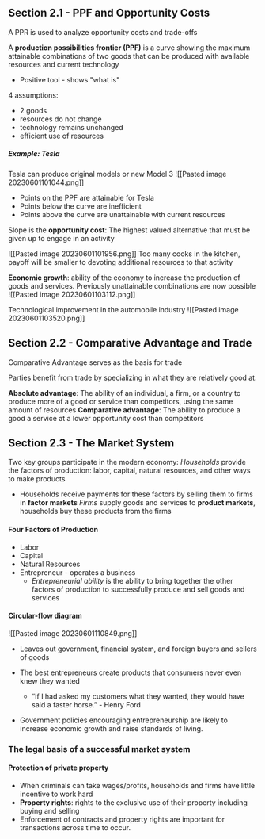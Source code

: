 ## Section 2.1 - PPF and Opportunity Costs
A PPR is used to analyze opportunity costs and trade-offs

A **production possibilities frontier (PPF)** is a curve showing the maximum attainable combinations of two goods that can be produced with available resources and current technology
- Positive tool - shows "what is"

4 assumptions:
- 2 goods
- resources do not change
- technology remains unchanged
- efficient use of resources

##### Example: Tesla
Tesla can produce original models or new Model 3
![[Pasted image 20230601101044.png]]
- Points on the PPF are attainable for Tesla
- Points below the curve are inefficient
- Points above the curve are unattainable with current resources

Slope is the **opportunity cost**: The highest valued alternative that must be given up to engage in an activity

![[Pasted image 20230601101956.png]]
Too many cooks in the kitchen, payoff will be smaller to devoting additional resources to that activity

**Economic growth**: ability of the economy to increase the production of goods and services. Previously unattainable combinations are now possible
![[Pasted image 20230601103112.png]]

Technological improvement in the automobile industry
![[Pasted image 20230601103520.png]]


## Section 2.2 - Comparative Advantage and Trade
Comparative Advantage serves as the basis for trade

Parties benefit from trade by specializing in what they are relatively good at. 

**Absolute advantage**: The ability of an individual, a firm, or a country to produce more of a good or service than competitors, using the same amount of resources
**Comparative advantage**: The ability to produce a good a service at a lower opportunity cost than competitors
## Section 2.3 - The Market System
Two key groups participate in the modern economy:
*Households* provide the factors of production: labor, capital, natural resources, and other ways to make products
- Households receive payments for these factors by selling them to firms in **factor markets**
*Firms* supply goods and services to **product markets**, households buy these products from the firms

#### Four Factors of Production
- Labor
- Capital
- Natural Resources
- Entrepreneur - operates a business
	- *Entrepreneurial ability* is the ability to bring together the other factors of production to successfully produce and sell goods and services
#### Circular-flow diagram
![[Pasted image 20230601110849.png]]
- Leaves out government, financial system, and foreign buyers and sellers of goods

- The best entrepreneurs create products that consumers never even knew they wanted
	- “If I had asked my customers what they wanted, they would have said a faster horse.” - Henry Ford
- Government policies encouraging entrepreneurship are likely to increase economic growth and raise standards of living.

### The legal basis of a successful market system
#### Protection of private property
- When criminals can take wages/profits, households and firms have little incentive to work hard
- **Property rights**: rights to the exclusive use of their property including buying and selling
- Enforcement of contracts and property rights are important for transactions across time to occur.
 
